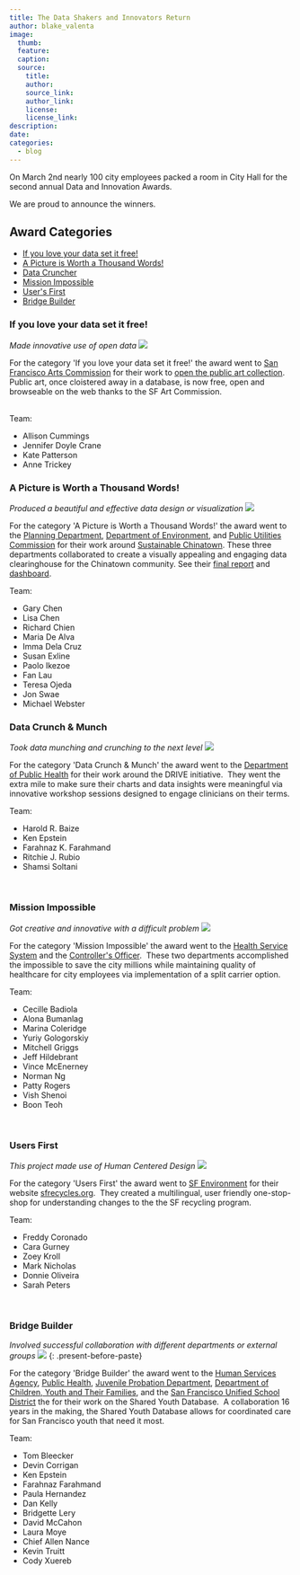 ```yaml
---
title: The Data Shakers and Innovators Return
author: blake_valenta
image:
  thumb:
  feature:
  caption:
  source:
    title:
    author:
    source_link:
    author_link:
    license:
    license_link:
description:
date:
categories:
  - blog
---
```


On March 2nd nearly 100 city employees packed a room in City Hall for the second annual Data and Innovation Awards. &nbsp;


We are proud to announce the winners.


## Award Categories

* [If you love your data set it free!](#if-you-love-your-data-set-it-free)
* [A Picture is Worth a Thousand Words!](#a-picture-is-worth-a-thousand-words)
* [Data Cruncher](#data-cruncher)
* [Mission Impossible](#mission-impossible)
* [User's First](#users-first)
* [Bridge Builder](#bridge-builder)

### If you love your data set it free!

*Made innovative use of open data* ![](/uploads/versions/Election---x----1280-960x---.jpg)


For the category 'If you love your data set it free!' the award went to [San Francisco Arts Commission](https://www.sfartscommission.org) for their work to [open the public art collection](http://www.sfartscommission.org/experience-art/public-art).&nbsp; Public art, once cloistered away in a database, is now free, open and browseable on the web thanks to the SF Art Commission.


<br>Team:


* Allison Cummings
* Jennifer Doyle Crane
* Kate Patterson
* Anne Trickey




### A Picture is Worth a Thousand Words!

*Produced a beautiful and effective data design or visualization* ![](/uploads/versions/EveryTree---x----1280-960x---.jpg)


For the category 'A Picture is Worth a Thousand Words!' the award went to the [Planning Department](http://sf-planning.org/),  [Department of Environment](https://sfenvironment.org), and [Public Utilities Commission](www.sfwater.org/) for their work around [Sustainable Chinatown](http://sustainablechinatown.org). These three departments collaborated to create a visually appealing and engaging data clearinghouse for the Chinatown community. See their [final report](https://sustainablechinatown.org/wp-content/uploads/Strategies-for-a-Sustainable-Chinatown_WEB.pdf) and [dashboard](https://stanford.maps.arcgis.com/apps/MapSeries/index.html?appid=7d2099e7f3b642869c65c8fc9351d111).


Team:


* Gary Chen
* Lisa Chen
* Richard Chien
* Maria De Alva
* Imma Dela Cruz
* Susan Exline
* Paolo Ikezoe
* Fan Lau
* Teresa Ojeda
* Jon Swae
* Michael Webster


[]()

### Data Crunch & Munch

*Took data munching and crunching to the next level* ![](/uploads/versions/PitStop---x----1280-960x---.jpg)


For the category 'Data Crunch & Munch' the award went to the [Department of Public Health](www.sfdph.org/) for their work around the DRIVE initiative.&nbsp; They went the extra mile to make sure their charts and data insights were meaningful via innovative workshop sessions designed to engage clinicians on their terms.


Team:


* Harold R. Baize
* Ken Epstein
* Farahnaz K. Farahmand
* Ritchie J. Rubio
* Shamsi Soltani

&nbsp;




### Mission Impossible

*Got creative and innovative with a difficult problem* ![](/uploads/versions/CalFresh---x----1280-960x---.jpg)


For the category 'Mission Impossible' the award went to the [Health Service System](www.myhss.org/) and the [Controller's Officer](https://sfcontroller.org/).&nbsp; These two departments accomplished the impossible to save the city millions while maintaining quality of healthcare for city employees via implementation of a split carrier option.


Team:


* Cecille Badiola
* Alona Bumanlag
* Marina Coleridge
* Yuriy Gologorskiy
* Mitchell Griggs
* Jeff Hildebrant
* Vince McEnerney
* Norman Ng
* Patty Rogers
* Vish Shenoi
* Boon Teoh


&nbsp;




### Users First

*This project made use of Human Centered Design* ![](/uploads/versions/ENV---x----1280-960x---.jpg)


For the category 'Users First' the award went to [SF Environment](https://sfenvironment.org/) for their website [sfrecycles.org](https://sfrecycles.org).&nbsp; They created a multilingual, user friendly one-stop-shop for understanding changes to the the SF recycling program.


Team:


* Freddy Coronado
* Cara Gurney
* Zoey Kroll
* Mark Nicholas
* Donnie Oliveira
* Sarah Peters


&nbsp;



### Bridge Builder

*Involved successful collaboration with different departments or external groups* ![](/uploads/versions/DataPortal---x----1280-960x---.jpg)
{: .present-before-paste}

For the category 'Bridge Builder' the award went to the [Human Services Agency](https://www.sfhsa.org/), [Public Health](https://www.sfdph.org/dph/default.asp), [Juvenile Probation Department](sfgov.org/juvprobation/), [Department of Children, Youth and Their Families](www.dcyf.org/), and the [San Francisco Unified School District](www.sfusd.edu) the for their work on the Shared Youth Database.&nbsp; A collaboration 16 years in the making, the Shared Youth Database allows for coordinated care for San Francisco youth that need it most.


Team:


* Tom Bleecker
* Devin Corrigan
* Ken Epstein
* Farahnaz Farahmand
* Paula Hernandez
* Dan Kelly
* Bridgette Lery
* David McCahon
* Laura Moye
* Chief Allen Nance
* Kevin Truitt
* Cody Xuereb


&nbsp;
